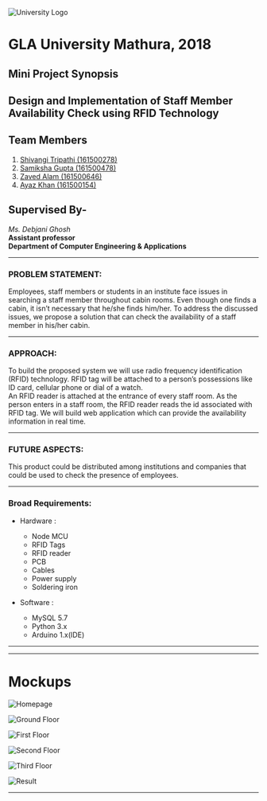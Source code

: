 ![University Logo](https://github.com/zaved810/Design-and-implementation-of-staff-member-availability-check-using-RFID-Technology-_Mini-project-1-/blob/master/images/uni_logo.png)
# GLA University Mathura, 2018
## Mini Project Synopsis
## Design and Implementation of Staff Member Availability Check using RFID Technology
## Team Members
1. [Shivangi Tripathi (161500278)](http://github.com/shivangitripathi)
2. [Samiksha Gupta (161500478)](https://github.com/samiksha2211)
3. [Zaved Alam (161500646)](http://github.com/zaved810)
4. [Ayaz Khan (161500154)](http://github.com/Ayaz5426)

## Supervised By-
_Ms. Debjani Ghosh_  
**Assistant professor**  
**Department of Computer Engineering & Applications**  

___

### PROBLEM STATEMENT:



 Employees, staff members or students in an institute face issues in searching a staff member throughout cabin rooms. Even though one finds a cabin, it isn’t necessary that he/she finds him/her. To address the discussed issues, we propose a solution that can check the availability of a staff member in his/her cabin.



___

### APPROACH:



 To build the proposed system we will use radio frequency identification (RFID) technology. RFID tag will be attached to a person’s possessions like ID card, cellular phone or dial of a watch.  
An RFID reader is attached at the entrance of every staff room. As the person enters in a staff room, the RFID reader reads the id associated with RFID tag. We will build web application which can provide the availability information in real time.



___

### FUTURE ASPECTS:



 This product could be distributed among institutions and companies that could be used to check the presence of employees.
 
 
 
___
 
### Broad Requirements:



* Hardware : 
  * Node MCU
  * RFID Tags
  * RFID reader
  * PCB
  * Cables
  * Power supply
  * Soldering iron

* Software :
  * MySQL 5.7
  * Python 3.x
  * Arduino 1.x(IDE)
 
 
 
___
 
___
 
# Mockups



 ![Homepage](https://github.com/zaved810/Design-and-implementation-of-staff-member-availability-check-using-RFID-Technology-_Mini-project-1-/blob/master/images/Homepage.png)

 ![Ground Floor](https://github.com/zaved810/Design-and-implementation-of-staff-member-availability-check-using-RFID-Technology-_Mini-project-1-/blob/master/images/Ground%20Floor.png)

 ![First Floor](https://github.com/zaved810/Design-and-implementation-of-staff-member-availability-check-using-RFID-Technology-_Mini-project-1-/blob/master/images/First%20Floor.png)
 
 ![Second Floor](https://github.com/zaved810/Design-and-implementation-of-staff-member-availability-check-using-RFID-Technology-_Mini-project-1-/blob/master/images/Second%20Floor.png)
 
 ![Third Floor](https://github.com/zaved810/Design-and-implementation-of-staff-member-availability-check-using-RFID-Technology-_Mini-project-1-/blob/master/images/Third%20Floor.png)
 
 ![Result](https://github.com/zaved810/Design-and-implementation-of-staff-member-availability-check-using-RFID-Technology-_Mini-project-1-/blob/master/images/Result.png)



___
